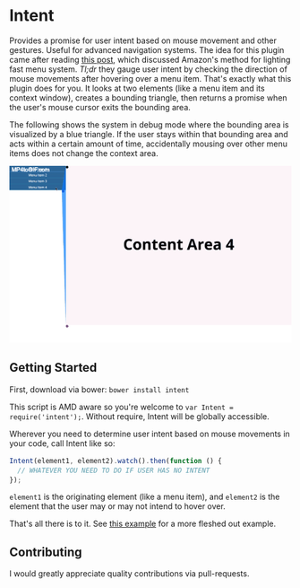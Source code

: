 # Intent

Provides a promise for user intent based on mouse movement and other gestures. Useful for advanced navigation systems. The idea for this plugin came after reading [this post](http://bjk5.com/post/44698559168/breaking-down-amazons-mega-dropdown), which discussed Amazon's method for lighting fast menu system. _Tl;dr_ they gauge user intent by checking the direction of mouse movements after hovering over a menu item. That's exactly what this plugin does for you. It looks at two elements (like a menu item and its context window), creates a bounding triangle, then returns a promise when the user's mouse cursor exits the bounding area.

The following shows the system in debug mode where the bounding area is visualized by a blue triangle. If the user stays within that bounding area and acts within a certain amount of time, accidentally mousing over other menu items does not change the context area.

![Demo of Bounding Area](./res/img/demo.gif "Demo of Bounding Area")

## Getting Started

First, download via bower: `bower install intent`

This script is AMD aware so you're welcome to `var Intent = require('intent');`. Without require, Intent will be globally accessible.

Wherever you need to determine user intent based on mouse movements in your code, call Intent like so:

```javascript
Intent(element1, element2).watch().then(function () {
  // WHATEVER YOU NEED TO DO IF USER HAS NO INTENT
});
```

`element1` is the originating element (like a menu item), and `element2` is the element that the user may or may not intend to hover over.

That's all there is to it. See [this example](res/example.html) for a more fleshed out example.

## Contributing

I would greatly appreciate quality contributions via pull-requests.
